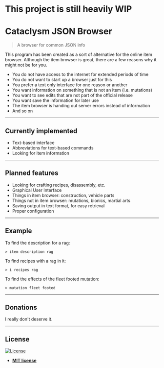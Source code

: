 # This project is still heavily WIP

# Cataclysm JSON Browser

> A browser for common JSON info

This program has been created as a sort of alternative for the online item browser. Although the item browser is great, there are a few reasons why it might not be for you.

- You do not have access to the internet for extended periods of time
- You do not want to start up a browser just for this
- You prefer a text only interface for one reason or another
- You want information on something that is not an item (i.e. mutations)
- You want to see edits that are not part of the official release
- You want save the information for later use
- The item browser is handing out server errors instead of information
- And so on

---

## Currently implemented
- Text-based interface
- Abbreviations for text-based commands
- Looking for item information

---

## Planned features
- Looking for crafting recipes, disassembly, etc.
- Graphical User Interface
- Things in item browser: construction, vehicle parts
- Things not in item browser: mutations, bionics, martial arts
- Saving output in text format, for easy retrieval
- Proper configuration

---

## Example
To find the description for a rag:

`> item description rag`

To find recipes with a rag in it:

`> i recipes rag`

To find the effects of the fleet footed mutation:

`> mutation fleet footed`

---

## Donations
I really don't deserve it.

---

## License

[![License](http://img.shields.io/:license-mit-blue.svg?style=flat-square)](http://badges.mit-license.org)

- **[MIT license](http://opensource.org/licenses/mit-license.php)**
